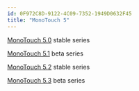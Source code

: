 ```yaml
---
id: 0F972C8D-9122-4C09-7352-1949D0632F45
title: "MonoTouch 5"
---
```


[MonoTouch 5.0](/releases/ios/monotouch_5/monotouch_5.0) stable
series

 [MonoTouch 5.1](/releases/ios/monotouch_5/monotouch_5.1) beta
series

 [MonoTouch 5.2](/releases/ios/monotouch_5/monotouch_5.2) stable
series

 [MonoTouch 5.3](/releases/ios/monotouch_5/monotouch_5.3) beta
series
